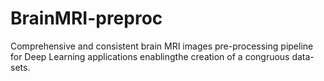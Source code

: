 # BrainMRI-preproc
Comprehensive and consistent brain MRI images pre-processing pipeline for Deep Learning applications enablingthe creation of a congruous data-sets.
